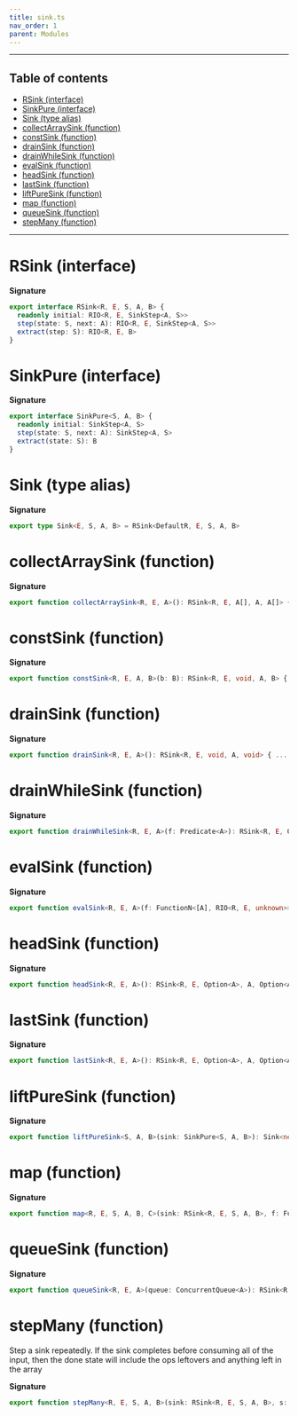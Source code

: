 ```yaml
---
title: sink.ts
nav_order: 1
parent: Modules
---
```


---

<h2 class="text-delta">Table of contents</h2>

- [RSink (interface)](#rsink-interface)
- [SinkPure (interface)](#sinkpure-interface)
- [Sink (type alias)](#sink-type-alias)
- [collectArraySink (function)](#collectarraysink-function)
- [constSink (function)](#constsink-function)
- [drainSink (function)](#drainsink-function)
- [drainWhileSink (function)](#drainwhilesink-function)
- [evalSink (function)](#evalsink-function)
- [headSink (function)](#headsink-function)
- [lastSink (function)](#lastsink-function)
- [liftPureSink (function)](#liftpuresink-function)
- [map (function)](#map-function)
- [queueSink (function)](#queuesink-function)
- [stepMany (function)](#stepmany-function)

---

# RSink (interface)

**Signature**

```ts
export interface RSink<R, E, S, A, B> {
  readonly initial: RIO<R, E, SinkStep<A, S>>
  step(state: S, next: A): RIO<R, E, SinkStep<A, S>>
  extract(step: S): RIO<R, E, B>
}
```

# SinkPure (interface)

**Signature**

```ts
export interface SinkPure<S, A, B> {
  readonly initial: SinkStep<A, S>
  step(state: S, next: A): SinkStep<A, S>
  extract(state: S): B
}
```

# Sink (type alias)

**Signature**

```ts
export type Sink<E, S, A, B> = RSink<DefaultR, E, S, A, B>
```

# collectArraySink (function)

**Signature**

```ts
export function collectArraySink<R, E, A>(): RSink<R, E, A[], A, A[]> { ... }
```

# constSink (function)

**Signature**

```ts
export function constSink<R, E, A, B>(b: B): RSink<R, E, void, A, B> { ... }
```

# drainSink (function)

**Signature**

```ts
export function drainSink<R, E, A>(): RSink<R, E, void, A, void> { ... }
```

# drainWhileSink (function)

**Signature**

```ts
export function drainWhileSink<R, E, A>(f: Predicate<A>): RSink<R, E, Option<A>, A, Option<A>> { ... }
```

# evalSink (function)

**Signature**

```ts
export function evalSink<R, E, A>(f: FunctionN<[A], RIO<R, E, unknown>>): RSink<R, E, void, A, void> { ... }
```

# headSink (function)

**Signature**

```ts
export function headSink<R, E, A>(): RSink<R, E, Option<A>, A, Option<A>> { ... }
```

# lastSink (function)

**Signature**

```ts
export function lastSink<R, E, A>(): RSink<R, E, Option<A>, A, Option<A>> { ... }
```

# liftPureSink (function)

**Signature**

```ts
export function liftPureSink<S, A, B>(sink: SinkPure<S, A, B>): Sink<never, S, A, B> { ... }
```

# map (function)

**Signature**

```ts
export function map<R, E, S, A, B, C>(sink: RSink<R, E, S, A, B>, f: FunctionN<[B], C>): RSink<R, E, S, A, C> { ... }
```

# queueSink (function)

**Signature**

```ts
export function queueSink<R, E, A>(queue: ConcurrentQueue<A>): RSink<R, E, void, A, void> { ... }
```

# stepMany (function)

Step a sink repeatedly.
If the sink completes before consuming all of the input, then the done state will include the ops leftovers
and anything left in the array

**Signature**

```ts
export function stepMany<R, E, S, A, B>(sink: RSink<R, E, S, A, B>, s: S, multi: readonly A[]): RIO<R, E, SinkStep<A, S>> { ... }
```
